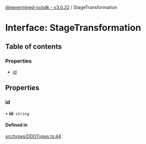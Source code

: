 [@nevermined-io/sdk - v3.0.22](../code-reference.md) / StageTransformation

# Interface: StageTransformation

## Table of contents

### Properties

- [id](StageTransformation.md#id)

## Properties

### id

• **id**: `string`

#### Defined in

[src/types/DDOTypes.ts:44](https://github.com/nevermined-io/sdk-js/blob/362ec9def8e214a7107b1963f195c6d6585b9876/src/types/DDOTypes.ts#L44)
